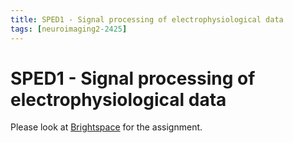 ```yaml
---
title: SPED1 - Signal processing of electrophysiological data
tags: [neuroimaging2-2425]
---
```


# SPED1 - Signal processing of electrophysiological data

Please look at [Brightspace](https://brightspace.ru.nl/d2l/home/502448) for the assignment.
